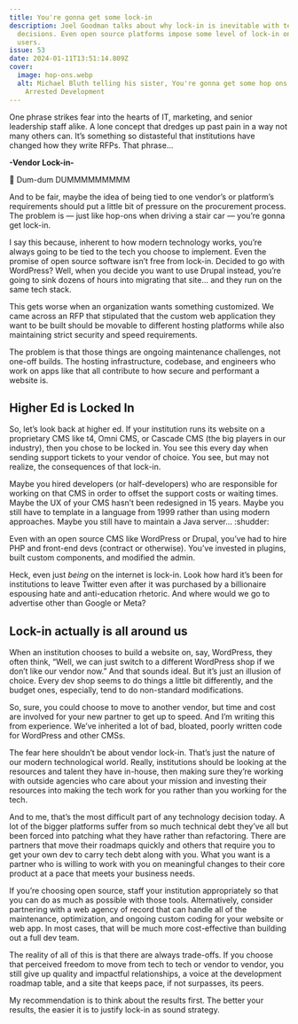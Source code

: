 ```yaml
---
title: You're gonna get some lock-in
description: Joel Goodman talks about why lock-in is inevitable with technology
  decisions. Even open source platforms impose some level of lock-in on their
  users.
issue: 53
date: 2024-01-11T13:51:14.809Z
cover:
  image: hop-ons.webp
  alt: Michael Bluth telling his sister, You're gonna get some hop ons. From
    Arrested Development
---
```

One phrase strikes fear into the hearts of IT, marketing, and senior leadership staff alike. A lone concept that dredges up past pain in a way not many others can. It’s something so distasteful that institutions have changed how they write RFPs. That phrase...

**\-Vendor Lock-in-**

🎵 Dum-dum DUMMMMMMMMM

And to be fair, maybe the idea of being tied to one vendor’s or platform’s requirements should put a little bit of pressure on the procurement process. The problem is — just like hop-ons when driving a stair car — you’re gonna get lock-in.

I say this because, inherent to how modern technology works, you’re always going to be tied to the tech you choose to implement. Even the promise of open source software isn’t free from lock-in. Decided to go with WordPress? Well, when you decide you want to use Drupal instead, you’re going to sink dozens of hours into migrating that site... and they run on the same tech stack.

This gets worse when an organization wants something customized. We came across an RFP that stipulated that the custom web application they want to be built should be movable to different hosting platforms while also maintaining strict security and speed requirements.

The problem is that those things are ongoing maintenance challenges, not one-off builds. The hosting infrastructure, codebase, and engineers who work on apps like that all contribute to how secure and performant a website is.

## Higher Ed is Locked In

So, let’s look back at higher ed. If your institution runs its website on a proprietary CMS like t4, Omni CMS, or Cascade CMS (the big players in our industry), then you chose to be locked in. You see this every day when sending support tickets to your vendor of choice. You see, but may not realize, the consequences of that lock-in.

Maybe you hired developers (or half-developers) who are responsible for working on that CMS in order to offset the support costs or waiting times. Maybe the UX of your CMS hasn’t been redesigned in 15 years. Maybe you still have to template in a language from 1999 rather than using modern approaches. Maybe you still have to maintain a Java server... :shudder:

Even with an open source CMS like WordPress or Drupal, you’ve had to hire PHP and front-end devs (contract or otherwise). You’ve invested in plugins, built custom components, and modified the admin.

Heck, even just *being* on the internet is lock-in. Look how hard it’s been for institutions to leave Twitter even after it was purchased by a billionaire espousing hate and anti-education rhetoric. And where would we go to advertise other than Google or Meta?

## Lock-in actually is all around us

When an institution chooses to build a website on, say, WordPress, they often think, “Well, we can just switch to a different WordPress shop if we don’t like our vendor now.” And that sounds ideal. But it’s just an illusion of choice. Every dev shop seems to do things a little bit differently, and the budget ones, especially, tend to do non-standard modifications.

So, sure, you could choose to move to another vendor, but time and cost are involved for your new partner to get up to speed. And I’m writing this from experience. We’ve inherited a lot of bad, bloated, poorly written code for WordPress and other CMSs.

The fear here shouldn’t be about vendor lock-in. That’s just the nature of our modern technological world. Really, institutions should be looking at the resources and talent they have in-house, then making sure they’re working with outside agencies who care about your mission and investing their resources into making the tech work for you rather than you working for the tech.

And to me, that’s the most difficult part of any technology decision today. A lot of the bigger platforms suffer from so much technical debt they’ve all but been forced into patching what they have rather than refactoring. There are partners that move their roadmaps quickly and others that require you to get your own dev to carry tech debt along with you. What you want is a partner who is willing to work with you on meaningful changes to their core product at a pace that meets your business needs.

If you’re choosing open source, staff your institution appropriately so that you can do as much as possible with those tools. Alternatively, consider partnering with a web agency of record that can handle all of the maintenance, optimization, and ongoing custom coding for your website or web app. In most cases, that will be much more cost-effective than building out a full dev team.

The reality of all of this is that there are always trade-offs. If you choose that perceived freedom to move from tech to tech or vendor to vendor, you still give up quality and impactful relationships, a voice at the development roadmap table, and a site that keeps pace, if not surpasses, its peers.

My recommendation is to think about the results first. The better your results, the easier it is to justify lock-in as sound strategy.